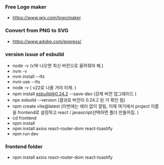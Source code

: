 ### Free Logo maker
- https://www.wix.com/logo/maker

### Convert from PNG to SVG 
- https://www.adobe.com/express/

### version issue of esbuild 
- node -v (v16 나오면 최신 버전으로 올려줘야 해.)
- nvm -v
- nvm install --lts
- nvm use --lts
- node -v ( v22로 나올 거야 이제. )
- npm install esbuild@0.24.2 --save-dev (강제 버전 업그레이드 )
- npx esbuild --version (결과로 버전이 0.24.2 된 거 확인 됨)
- npm create vite@latest (이번에는 에러 없이 깔림, 이제 여기에서 project 이름을 frontend로 설정하고 react / javascript선택하면 폴더 만들어짐. )
- cd frontend
- npm install
- npm install axios react-router-dom react-toastify
- npm run dev

### frontend folder
- npm install axios react-router-dom react-toastify